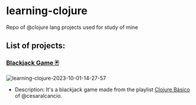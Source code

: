 # learning-clojure
Repo of @clojure lang projects used for study of mine

## List of projects:

### [Blackjack Game 🃏](https://github.com/SeawardSalmon6/learning-clojure/tree/master/blackjack)
  ![learning-clojure-2023-10-01-14-27-57](https://github.com/SeawardSalmon6/learning-clojure/assets/59932224/8999c658-36f6-4262-a9c1-2c3614ec5287)



- Description: It's a blackjack game made from the playlist [Clojure Básico](https://www.youtube.com/playlist?list=PLcjDvROHY58MlqcAU7d0fYhAJQ-p-dMp6) of @cesaralcancio.
